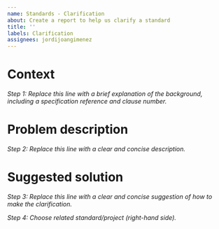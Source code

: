 ```yaml
---
name: Standards - Clarification
about: Create a report to help us clarify a standard
title: ''
labels: Clarification
assignees: jordijoangimenez
---
```


# Context
_Step 1: Replace this line with a brief explanation of the background, including a specification reference and clause number._

# Problem description
_Step 2: Replace this line with a clear and concise description._

# Suggested solution
_Step 3: Replace this line with a clear and concise suggestion of how to make the clarification._

_Step 4: Choose related standard/project (right-hand side)._
